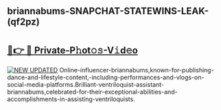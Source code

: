 ## briannabums-SNAPCHAT-STATEWINS-LEAK-(qf2pz)


# <h2><a href="https://mediaupload.pro?-20M">🔗👉 🔴 Private-P𝚑ot𝚘𝚜-V𝚒d𝚎o</a></h2>

[![NEW UPDATED](https://i.imgur.com/0qMVB7G.gif)](https://mediaupload.pro?-20M)
Online-influencer-briannabums,known-for-publishing-dance-and-lifestyle-content,-including-performances-and-vlogs-on-social-media-platforms.Brilliant-ventriloquist-assistant-briannabums,celebrated-for-their-exceptional-abilities-and-accomplishments-in-assisting-ventriloquists.  
